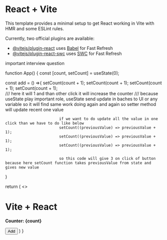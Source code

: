 # React + Vite

This template provides a minimal setup to get React working in Vite with HMR and some ESLint rules.

Currently, two official plugins are available:

- [@vitejs/plugin-react](https://github.com/vitejs/vite-plugin-react/blob/main/packages/plugin-react/README.md) uses [Babel](https://babeljs.io/) for Fast Refresh
- [@vitejs/plugin-react-swc](https://github.com/vitejs/vite-plugin-react-swc) uses [SWC](https://swc.rs/) for Fast Refresh

important interview question

function App() {
  const [count, setCount] = useState(0);

  const add = () =>{
    setCount(count + 1);
    setCount(count + 1);
    setCount(count + 1);
    setCount(count + 1);    
                            /// here it will 1 and than other click it will increase the counter
                            /// because useState play important role, useState send update in baches to UI or any variable so it will find same work doing again and again so setter method will update recent one value

                            if we want to do update all the value in one click than we have to do like below
                            setCount((previousValue) => previousValue + 1);
                            setCount((previousValue) => previousValue + 1);
                            setCount((previousValue) => previousValue + 1);

                            so this code will give 3 on click of button because here setCount function takes previousValue from state and gives new value
  }

  return (
    <>
      <h1 className="bg-green-400 text-black rounded-xl p-10 mb-4">
        Vite + React
      </h1>
      <p><b>Counter: {count}</b></p>
      <button type="button" onClick={add}>Add</button>
    )
}
